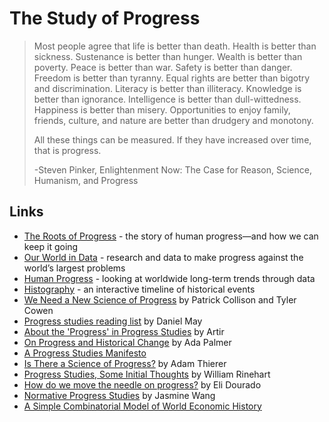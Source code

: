 # The Study of Progress

> Most people agree that life is better than death. Health is better than sickness. Sustenance is better than hunger. Wealth is better than poverty. Peace is better than war. Safety is better than danger. Freedom is better than tyranny. Equal rights are better than bigotry and discrimination. Literacy is better than illiteracy. Knowledge is better than ignorance. Intelligence is better than dull-wittedness. Happiness is better than misery. Opportunities to enjoy family, friends, culture, and nature are better than drudgery and monotony.
> 
> All these things can be measured. If they have increased over time, that is progress.
>
> -Steven Pinker, Enlightenment Now: The Case for Reason, Science, Humanism, and Progress

## Links
* [The Roots of Progress](https://rootsofprogress.org/) - the story of human progress—and how we can keep it going
* [Our World in Data](https://ourworldindata.org/) - research and data to make progress against the world’s largest problems
* [Human Progress](https://humanprogress.org) - looking at worldwide long-term trends through data
* [Histography](http://histography.io/) - an interactive timeline of historical events
* [We Need a New Science of Progress](https://amp.theatlantic.com/amp/article/594946/) by Patrick Collison and Tyler Cowen
* [Progress studies reading list](https://danielmay.io/progress) by Daniel May
* [About the 'Progress' in Progress Studies](https://nintil.com/progress-in-progress/) by Artir
* [On Progress and Historical Change](https://www.exurbe.com/on-progress-and-historical-change/) by Ada Palmer
* [A Progress Studies Manifesto](https://www.progressstudies.org/2019/08/09/manifesto/)
* [Is There a Science of Progress?](https://www.aier.org/article/is-there-a-science-of-progress/amp/) by Adam Thierer
* [Progress Studies, Some Initial Thoughts](http://www.williamrinehart.com/2019/progress-studies-some-initial-thoughts/) by William Rinehart
* [How do we move the needle on progress?](https://elidourado.com/blog/move-the-needle-on-progress/) by Eli Dourado
* [Normative Progress Studies](https://jasminew.me/post/progress/) by Jasmine Wang
* [A Simple Combinatorial Model of World Economic History](https://arxiv.org/abs/1811.04502)
